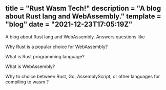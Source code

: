 title = "Rust Wasm Tech!"
description = "A blog about Rust lang and WebAssembly."
template = "blog"
date = "2021-12-23T17:05:19Z"
---
A blog about Rust lang and WebAssembly. Answers questions like

Why Rust is a popular choice for WebAssembly?

What is Rust programming language?

What is WebAssembly?

Why to choice between Rust, Go, AssemblyScript, or other languages for compiling to wasm ?
